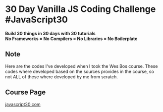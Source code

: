 # 30 Day Vanilla JS Coding Challenge \#JavaScript30

**Build 30 things in 30 days with 30 tutorials  
No Frameworks × No Compilers × No Libraries × No Boilerplate**

## Note

Here are the codes I've developed when I took the Wes Bos course. These codes where developed based on the sources provides in the course, so not ALL of these where developed by me from scratch.

## Course Page

[javascript30.com](https://javascript30.com)
